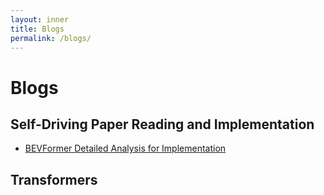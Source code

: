 ```yaml
---
layout: inner
title: Blogs
permalink: /blogs/
---
```



# Blogs

## Self-Driving Paper Reading and Implementation

- [BEVFormer Detailed Analysis for Implementation](./self-driving/BEVFormer.md)

## Transformers